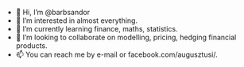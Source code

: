 - 👋 Hi, I’m @barbsandor
- 👀 I’m interested in almost everything.
- 🌱 I’m currently learning finance, maths, statistics.
- 💞️ I’m looking to collaborate on modelling, pricing, hedging financial products.
- 📫 You can reach me by e-mail or facebook.com/augusztusi/. 

<!---
barbsandor/barbsandor is a ✨ special ✨ repository because its `README.md` (this file) appears on your GitHub profile.
You can click the Preview link to take a look at your changes.
--->
